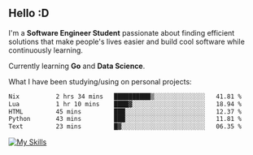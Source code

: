 ## Hello :D

I'm a **Software Engineer Student** passionate about finding efficient solutions that make people's lives easier and build cool software while continuously learning. 

Currently learning **Go** and **Data Science**.

What I have been studying/using on personal projects:
<!--START_SECTION:waka-->

```txt
Nix          2 hrs 34 mins   ██████████▒░░░░░░░░░░░░░░   41.81 %
Lua          1 hr 10 mins    ████▓░░░░░░░░░░░░░░░░░░░░   18.94 %
HTML         45 mins         ███░░░░░░░░░░░░░░░░░░░░░░   12.37 %
Python       43 mins         ███░░░░░░░░░░░░░░░░░░░░░░   11.81 %
Text         23 mins         █▓░░░░░░░░░░░░░░░░░░░░░░░   06.35 %
```

<!--END_SECTION:waka-->

[![My Skills](https://skillicons.dev/icons?i=dotnet,py,selenium,html,css,js,jquery,linux,c,md)](https://skillicons.dev)
